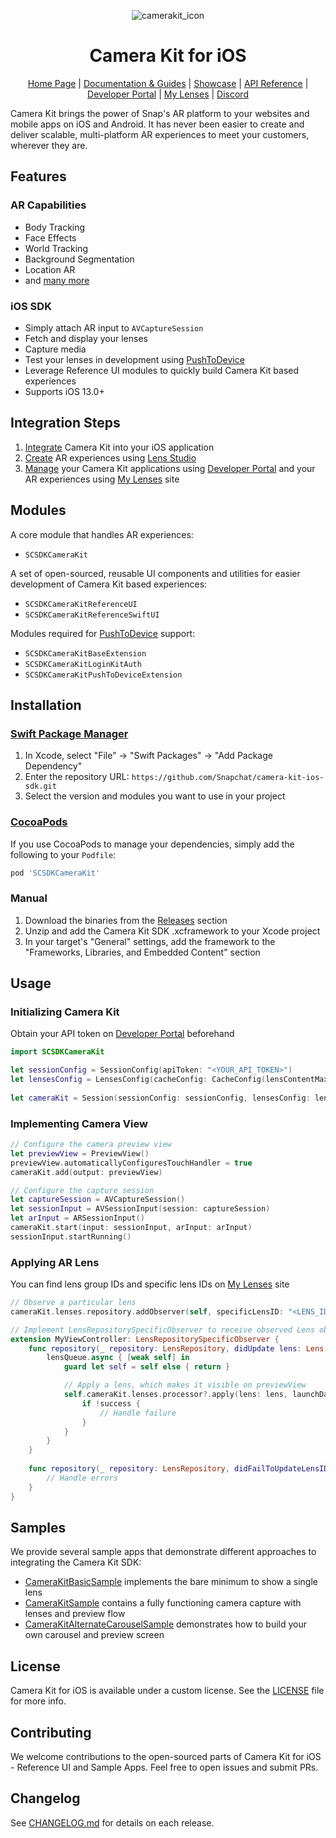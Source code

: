 
<div align="center">

![camerakit_icon](https://github.com/user-attachments/assets/d16b846d-0b4f-48da-bc18-6a40ddc3cb26)

# Camera Kit for iOS

[Home Page](https://developers.snap.com/camera-kit/home) | [Documentation & Guides](https://developers.snap.com/camera-kit/getting-started/what-is-camera-kit) | [Showcase](https://ar.snap.com/camera-kit) | [API Reference](https://kit.snapchat.com/reference/CameraKit/ios/1.34.0/index.html) | [Developer Portal](https://kit.snapchat.com/manage) | [My Lenses](https://my-lenses.snapchat.com/) | [Discord](https://discord.gg/snapar)
</div>

Camera Kit brings the power of Snap's AR platform to your websites and mobile apps on iOS and Android. It has never been easier to create and deliver scalable, multi-platform AR experiences to meet your customers, wherever they are.

## Features

### AR Capabilities
- Body Tracking
- Face Effects
- World Tracking
- Background Segmentation
- Location AR
- and [many more](https://developers.snap.com/lens-studio/learning-lens-studio/overview/) 

### iOS SDK
- Simply attach AR input to `AVCaptureSession`
- Fetch and display your lenses
- Capture media
- Test your lenses in development using [PushToDevice](P2D.md)
- Leverage Reference UI modules to quickly build Camera Kit based experiences
- Supports iOS 13.0+

## Integration Steps
1. [Integrate](https://developers.snap.com/camera-kit/integrate-sdk/mobile/ios) Camera Kit into your iOS application
2. [Create](https://developers.snap.com/camera-kit/ar-content/build-lenses) AR experiences using [Lens Studio](https://ar.snap.com/lens-studio)
3. [Manage](https://developers.snap.com/camera-kit/getting-started/setting-up-accounts) your Camera Kit applications using [Developer Portal](https://kit.snapchat.com/manage) and your AR experiences using [My Lenses](https://my-lenses.snapchat.com/) site

## Modules

A core module that handles AR experiences:
- `SCSDKCameraKit`

A set of open-sourced, reusable UI components and utilities for easier development of Camera Kit based experiences:
- `SCSDKCameraKitReferenceUI`
- `SCSDKCameraKitReferenceSwiftUI`

Modules required for [PushToDevice](P2D.md) support:
- `SCSDKCameraKitBaseExtension`
- `SCSDKCameraKitLoginKitAuth`
- `SCSDKCameraKitPushToDeviceExtension`

## Installation
### [Swift Package Manager](https://github.com/apple/swift-package-manager)
1. In Xcode, select "File" → "Swift Packages" → "Add Package Dependency"
2. Enter the repository URL: `https://github.com/Snapchat/camera-kit-ios-sdk.git`
3. Select the version and modules you want to use in your project

### [CocoaPods](https://cocoapods.org/)
If you use CocoaPods to manage your dependencies, simply add the following to your `Podfile`:
```ruby
pod 'SCSDKCameraKit'
```

### Manual
1. Download the binaries from the [Releases](https://github.com/Snapchat/camera-kit-ios-sdk/releases) section
2. Unzip and add the Camera Kit SDK .xcframework to your Xcode project
3. In your target's "General" settings, add the framework to the "Frameworks, Libraries, and Embedded Content" section

## Usage
### Initializing Camera Kit
Obtain your API token on [Developer Portal](https://kit.snapchat.com/manage) beforehand

```swift
import SCSDKCameraKit

let sessionConfig = SessionConfig(apiToken: "<YOUR_API_TOKEN>")
let lensesConfig = LensesConfig(cacheConfig: CacheConfig(lensContentMaxSize: 1024*1024*1024))
        
let cameraKit = Session(sessionConfig: sessionConfig, lensesConfig: lensesConfig, errorHandler: self)
```

### Implementing Camera View
```swift
// Configure the camera preview view
let previewView = PreviewView()
previewView.automaticallyConfiguresTouchHandler = true
cameraKit.add(output: previewView)

// Configure the capture session
let captureSession = AVCaptureSession()
let sessionInput = AVSessionInput(session: captureSession)
let arInput = ARSessionInput()        
cameraKit.start(input: sessionInput, arInput: arInput)
sessionInput.startRunning()
```

### Applying AR Lens
You can find lens group IDs and specific lens IDs on [My Lenses](https://my-lenses.snapchat.com/) site
```swift
// Observe a particular lens
cameraKit.lenses.repository.addObserver(self, specificLensID: "<LENS_ID>", inGroupID: "<LENS_GROUP_ID>")

// Implement LensRepositorySpecificObserver to receive observed Lens object
extension MyViewController: LensRepositorySpecificObserver {
    func repository(_ repository: LensRepository, didUpdate lens: Lens, forGroupID groupID: String) {
        lensQueue.async { [weak self] in
            guard let self = self else { return }

            // Apply a lens, which makes it visible on previewView
            self.cameraKit.lenses.processor?.apply(lens: lens, launchData: nil) { success in
                if !success {
                    // Handle failure
                }
            }
        }
    }
    
    func repository(_ repository: LensRepository, didFailToUpdateLensID lensID: String, forGroupID groupID: String, error: Error?) {
        // Handle errors
    }
}
```

## Samples
We provide several sample apps that demonstrate different approaches to integrating the Camera Kit SDK:
- [CameraKitBasicSample](./Samples/CameraKitBasicSample) implements the bare minimum to show a single lens
- [CameraKitSample](./Samples/CameraKitSample) contains a fully functioning camera capture with lenses and preview flow
- [CameraKitAlternateCarouselSample](./Samples/CameraKitAlternateCarouselSample) demonstrates how to build your own carousel and preview screen

## License
Camera Kit for iOS is available under a custom license. See the [LICENSE](./LICENSE) file for more info.

## Contributing
We welcome contributions to the open-sourced parts of Camera Kit for iOS - Reference UI and Sample Apps. Feel free to open issues and submit PRs.

## Changelog
See [CHANGELOG.md](CHANGELOG.md) for details on each release.
